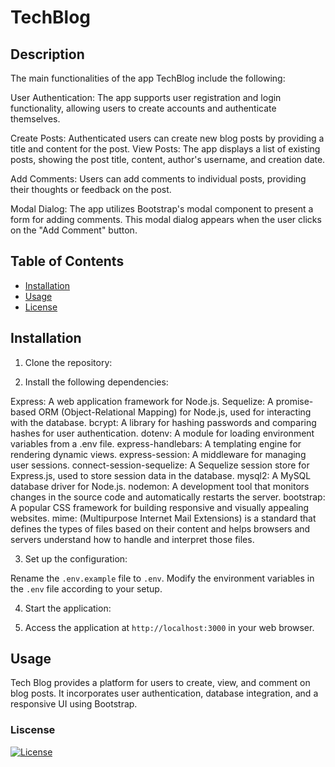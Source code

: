 # TechBlog

## Description

The main functionalities of the app TechBlog include the following:

User Authentication: The app supports user registration and login functionality, allowing users to create accounts and authenticate themselves.

Create Posts: Authenticated users can create new blog posts by providing a title and content for the post.
View Posts: The app displays a list of existing posts, showing the post title, content, author's username, and creation date.

Add Comments: Users can add comments to individual posts, providing their thoughts or feedback on the post.

Modal Dialog: The app utilizes Bootstrap's modal component to present a form for adding comments. This modal dialog appears when the user clicks on the "Add Comment" button.


## Table of Contents

- [Installation](#installation)
- [Usage](#usage)
- [License](#license)

## Installation

1. Clone the repository:

2. Install the following dependencies:

Express: A web application framework for Node.js.
Sequelize: A promise-based ORM (Object-Relational Mapping) for Node.js, used for interacting with the database.
bcrypt: A library for hashing passwords and comparing hashes for user authentication.
dotenv: A module for loading environment variables from a .env file.
express-handlebars: A templating engine for rendering dynamic views.
express-session: A middleware for managing user sessions.
connect-session-sequelize: A Sequelize session store for Express.js, used to store session data in the database.
mysql2: A MySQL database driver for Node.js.
nodemon: A development tool that monitors changes in the source code and automatically restarts the server.
bootstrap: A popular CSS framework for building responsive and visually appealing websites.
mime: (Multipurpose Internet Mail Extensions) is a standard that defines the types of files based on their content and helps browsers and servers understand how to handle and interpret those files.

3. Set up the configuration:

Rename the `.env.example` file to `.env`.
Modify the environment variables in the `.env` file according to your setup.

4. Start the application:

5. Access the application at `http://localhost:3000` in your web browser.

## Usage

Tech Blog provides a platform for users to create, view, and comment on blog posts. It incorporates user authentication, database integration, and a responsive UI using Bootstrap.


### Liscense

[![License](https://img.shields.io/badge/License-MIT-blue.svg)](https://opensource.org/licenses/MIT)